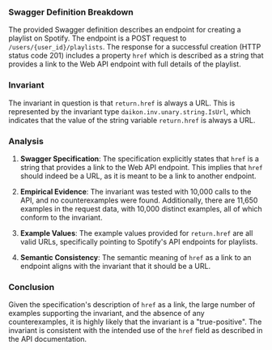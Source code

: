 ### Swagger Definition Breakdown

The provided Swagger definition describes an endpoint for creating a playlist on Spotify. The endpoint is a POST request to `/users/{user_id}/playlists`. The response for a successful creation (HTTP status code 201) includes a property `href` which is described as a string that provides a link to the Web API endpoint with full details of the playlist.

### Invariant

The invariant in question is that `return.href` is always a URL. This is represented by the invariant type `daikon.inv.unary.string.IsUrl`, which indicates that the value of the string variable `return.href` is always a URL.

### Analysis

1. **Swagger Specification**: The specification explicitly states that `href` is a string that provides a link to the Web API endpoint. This implies that `href` should indeed be a URL, as it is meant to be a link to another endpoint.

2. **Empirical Evidence**: The invariant was tested with 10,000 calls to the API, and no counterexamples were found. Additionally, there are 11,650 examples in the request data, with 10,000 distinct examples, all of which conform to the invariant.

3. **Example Values**: The example values provided for `return.href` are all valid URLs, specifically pointing to Spotify's API endpoints for playlists.

4. **Semantic Consistency**: The semantic meaning of `href` as a link to an endpoint aligns with the invariant that it should be a URL.

### Conclusion

Given the specification's description of `href` as a link, the large number of examples supporting the invariant, and the absence of any counterexamples, it is highly likely that the invariant is a "true-positive". The invariant is consistent with the intended use of the `href` field as described in the API documentation.
